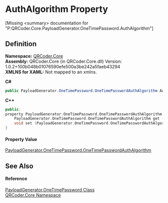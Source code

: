 # AuthAlgorithm Property


\[Missing &lt;summary&gt; documentation for "P:QRCoder.Core.PayloadGenerator.OneTimePassword.AuthAlgorithm"\]



## Definition
**Namespace:** <a href="N_QRCoder_Core.md">QRCoder.Core</a>  
**Assembly:** QRCoder.Core (in QRCoder.Core.dll) Version: 1.0.2+100b048b01076590efe500a3be242a5faeb43294  
**XMLNS for XAML:** Not mapped to an xmlns.

**C#**
``` C#
public PayloadGenerator.OneTimePassword.OneTimePasswordAuthAlgorithm AuthAlgorithm { get; set; }
```
**C++**
``` C++
public:
property PayloadGenerator.OneTimePassword.OneTimePasswordAuthAlgorithm AuthAlgorithm {
	PayloadGenerator.OneTimePassword.OneTimePasswordAuthAlgorithm get ();
	void set (PayloadGenerator.OneTimePassword.OneTimePasswordAuthAlgorithm value);
}
```



#### Property Value
<a href="T_QRCoder_Core_PayloadGenerator_OneTimePassword_OneTimePasswordAuthAlgorithm.md">PayloadGenerator.OneTimePassword.OneTimePasswordAuthAlgorithm</a>

## See Also


#### Reference
<a href="T_QRCoder_Core_PayloadGenerator_OneTimePassword.md">PayloadGenerator.OneTimePassword Class</a>  
<a href="N_QRCoder_Core.md">QRCoder.Core Namespace</a>  
